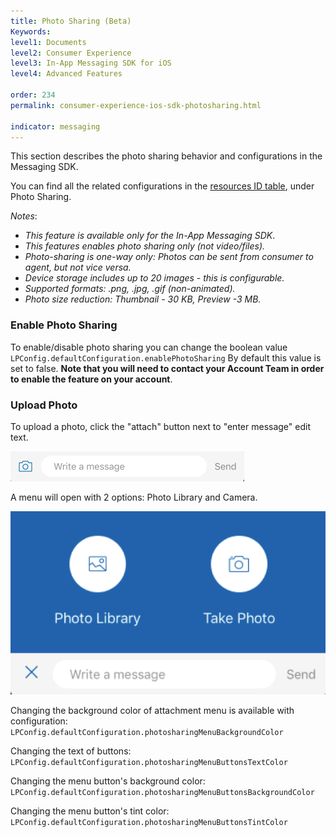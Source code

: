 ```yaml
---
title: Photo Sharing (Beta)
Keywords:
level1: Documents
level2: Consumer Experience
level3: In-App Messaging SDK for iOS
level4: Advanced Features

order: 234
permalink: consumer-experience-ios-sdk-photosharing.html

indicator: messaging
---
```


This section describes the photo sharing behavior and configurations in the Messaging SDK.

You can find all the related configurations in the [resources ID table](consumer-experience-ios-sdk-attributes.html), under Photo Sharing.

*Notes*:

- *This feature is available only for the In-App Messaging SDK*.
- *This features enables photo sharing only (not video/files).*
- *Photo-sharing is one-way only: Photos can be sent from consumer to agent, but not vice versa.*
- *Device storage includes up to 20 images - this is configurable.*
- *Supported formats: .png, .jpg, .gif (non-animated).*
- *Photo size reduction: Thumbnail - 30 KB, Preview -3 MB.*

### Enable Photo Sharing

To enable/disable photo sharing you can change the boolean value `LPConfig.defaultConfiguration.enablePhotoSharing` By default this value is set to false. **Note that you will need to contact your Account Team in order to enable the feature on your account**.

### Upload Photo

To upload a photo, click the "attach" button next to "enter message" edit text.

![uploadphoto1](img/uploadphoto1.png)

A menu will open with 2 options: Photo Library and Camera.

![uploadphoto2](img/uploadphoto2.png)

Changing the background color of attachment menu is available with configuration:
`LPConfig.defaultConfiguration.photosharingMenuBackgroundColor`

Changing the text of buttons:
`LPConfig.defaultConfiguration.photosharingMenuButtonsTextColor`

Changing the menu button's background color:
`LPConfig.defaultConfiguration.photosharingMenuButtonsBackgroundColor`

Changing the menu button's tint color:
`LPConfig.defaultConfiguration.photosharingMenuButtonsTintColor`
